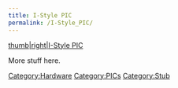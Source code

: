```yaml
---
title: I-Style PIC
permalink: /I-Style_PIC/
---
```


[thumb|right|I-Style PIC](/Image:I-PIC_Front.jpg "wikilink")

More stuff here.

[Category:Hardware](/Category:Hardware "wikilink") [Category:PICs](/Category:PICs "wikilink") [Category:Stub](/Category:Stub "wikilink")